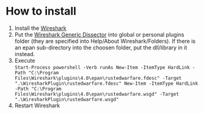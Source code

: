 # How to install

1. Install the [Wireshark](https://www.wireshark.org/#download)
2. Put the [Wireshark Generic Dissector](http://wsgd.free.fr/download.html) into global or personal plugins folder (they are specified into Help/About Wireshark/Folders). If there is an epan sub-directory into the choosen folder, put the dll/library in it instead.
3. Execute  
`Start-Process powershell -Verb runAs
   New-Item -ItemType HardLink -Path "C:\Program Files\Wireshark\plugins\4.0\epan\rustedwarfare.fdesc" -Target ".\WiresharkPlugin\rustedwarfare.fdesc"
   New-Item -ItemType HardLink -Path "C:\Program Files\Wireshark\plugins\4.0\epan\rustedwarfare.wsgd" -Target ".\WiresharkPlugin\rustedwarfare.wsgd"`
4. Restart Wireshark
